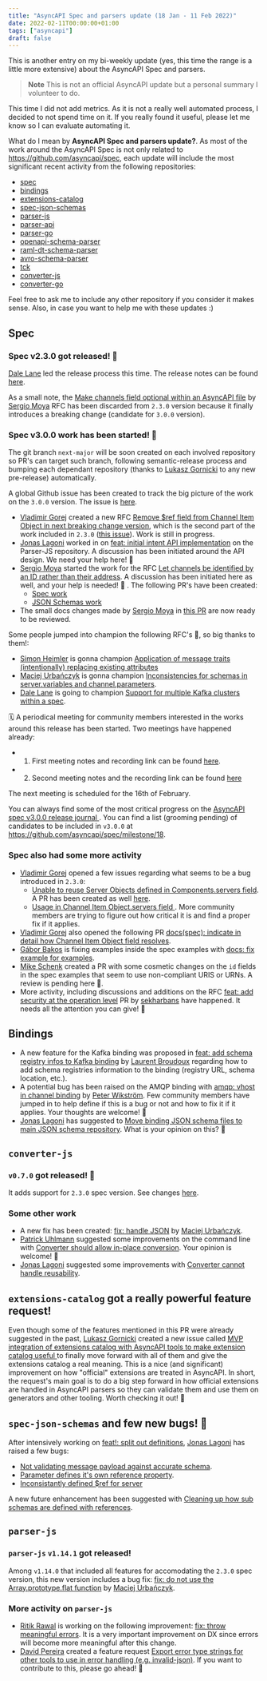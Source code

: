```yaml
---
title: "AsyncAPI Spec and parsers update (18 Jan - 11 Feb 2022)"
date: 2022-02-11T00:00:00+01:00
tags: ["asyncapi"]
draft: false
---
```


This is another entry on my bi-weekly update (yes, this time the range is a little more extensive) about the AsyncAPI Spec and parsers.

> **Note**
> This is not an official AsyncAPI update but a personal summary I volunteer to do.

This time I did not add metrics. As it is not a really well automated process, I decided to not spend time on it. If you really found it useful, please let me know so I can evaluate automating it.

What do I mean by **AsyncAPI Spec and parsers update?**. As most of the work around the AsyncAPI Spec is not only related to https://github.com/asyncapi/spec, each update will include the most significant recent activity from the following repositories:

- [spec](https://github.com/asyncapi/spec)
- [bindings](https://github.com/asyncapi/bindings)
- [extensions-catalog](https://github.com/asyncapi/extensions-catalog)
- [spec-json-schemas](https://github.com/asyncapi/spec-json-schemas)
- [parser-js](https://github.com/asyncapi/parser-js)
- [parser-api](https://github.com/asyncapi/parser-api)
- [parser-go](https://github.com/asyncapi/parser-go)
- [openapi-schema-parser](https://github.com/asyncapi/openapi-schema-parser)
- [raml-dt-schema-parser](https://github.com/asyncapi/raml-dt-schema-parser)
- [avro-schema-parser](https://github.com/asyncapi/avro-schema-parser)
- [tck](https://github.com/asyncapi/tck)
- [converter-js](https://github.com/asyncapi/converter-js)
- [converter-go](https://github.com/asyncapi/converter-go)

Feel free to ask me to include any other repository if you consider it makes sense. Also, in case you want to help me with these updates :)

## Spec

### Spec v2.3.0 got released! 🎉

[Dale Lane](https://github.com/dalelane) led the release process this time. The release notes can be found [here](https://www.asyncapi.com/blog/release-notes-2.3.0).

As a small note, the [Make channels field optional within an AsyncAPI file](https://github.com/asyncapi/spec/issues/661) by [Sergio Moya](https://github.com/smoya) RFC has been discarded from `2.3.0` version because it finally introduces a breaking change (candidate for `3.0.0` version).

### Spec v3.0.0 work has been started! 🚀

The git branch `next-major` will be soon created on each involved repository so PR's can target such branch, following semantic-release process and bumping each dependant repository (thanks to [Lukasz Gornicki](https://github.com/derberg) to any new pre-release) automatically.

A global Github issue has been created to track the big picture of the work on the `3.0.0` version. The issue is [here](https://github.com/asyncapi/spec/issues/691).

- [Vladimir Gorej](https://github.com/char0n) created a new RFC [Remove $ref field from Channel Item Object in next breaking change version](https://github.com/asyncapi/spec/issues/699), which is the second part of the work included in `2.3.0` ([this issue](https://github.com/asyncapi/spec/issues/607)). Work is still in progress. 
- [Jonas Lagoni](https://github.com/jonaslagoni) worked in on [feat: initial intent API implementation](https://github.com/asyncapi/parser-js/pull/453) on the Parser-JS repository. A discussion has been initiated around the API design. We need your help here! 👀 
- [Sergio Moya](https://github.com/smoya) started the work for the RFC [Let channels be identified by an ID rather than their address](https://github.com/asyncapi/spec/issues/663). A discussion has been initiated here as well, and your help is needed! 👀 . The following PR's have been created:
  - [Spec work](https://github.com/asyncapi/spec/pull/719)
  - [JSON Schemas work](https://github.com/asyncapi/spec-json-schemas/pull/171)
- The small docs changes made by [Sergio Moya](https://github.com/smoya) in [this PR](https://github.com/asyncapi/parser-js/pull/447) are now ready to be reviewed.

Some people jumped into champion the following RFC's 👑, so big thanks to them!:
- [Simon Heimler](https://github.com/Fannon) is gonna champion [Application of message traits (intentionally) replacing existing attributes](https://github.com/asyncapi/spec/issues/505)
- [Maciej Urbańczyk](https://github.com/magicmatatjahu) is gonna champion [Inconsistencies for schemas in server.variables and channel.parameters](https://github.com/asyncapi/spec/issues/583).
- [Dale Lane](https://github.com/dalelane) is going to champion [Support for multiple Kafka clusters within a spec](https://github.com/asyncapi/spec/issues/465).

🗓 A periodical meeting for community members interested in the works around this release has been started. Two meetings have happened already:
- 1. First meeting notes and recording link can be found [here](https://github.com/asyncapi/community/issues/235#issuecomment-1016483507).
- 2. Second meeting notes and the recording link can be found [here](https://github.com/asyncapi/community/issues/250)

The next meeting is scheduled for the 16th of February.

You can always find some of the most critical progress on the [AsyncAPI spec v3.0.0 release journal ](https://github.com/asyncapi/community/issues/163#issuecomment-964141466).
You can find a list (grooming pending) of candidates to be included in `v3.0.0` at https://github.com/asyncapi/spec/milestone/18.

### Spec also had some more activity
- [Vladimir Gorej](https://github.com/char0n) opened a few issues regarding what seems to be a bug introduced in `2.3.0`:
  - [Unable to reuse Server Objects defined in Components.servers field](https://github.com/asyncapi/spec/issues/705). A PR has been created as well [here](https://github.com/asyncapi/spec/pull/706).
  - [Usage in Channel Item Object.servers field ](https://github.com/asyncapi/spec/issues/712). More community members are trying to figure out how critical it is and find a proper fix if it applies.
- [Vladimir Gorej](https://github.com/char0n) also opened the following PR [docs(spec): indicate in detail how Channel Item Object field resolves](https://github.com/asyncapi/spec/pull/714).
- [Gábor Bakos](https://github.com/aborg0) is fixing examples inside the spec examples with [docs: fix example for examples](https://github.com/asyncapi/spec/pull/701).
- [Mike Schenk](https://github.com/mike-schenk) created a PR with some cosmetic changes on the `id` fields in the spec examples that seem to use non-compliant URIS or URNs. A review is pending here 👀.
- More activity, including discussions and additions on the RFC [feat: add security at the operation level](https://github.com/asyncapi/spec/pull/584) PR by [sekharbans](https://github.com/sekharbans-ebay) have happened. It needs all the attention you can give! 👀

## Bindings

- A new feature for the Kafka binding was proposed in [feat: add schema registry infos to Kafka binding](https://github.com/asyncapi/bindings/pull/115) by [Laurent Broudoux](https://github.com/lbroudoux) regarding how to add schema registries information to the binding (registry URL, schema location, etc.).
- A potential bug has been raised on the AMQP binding with [amqp: vhost in channel binding](https://github.com/asyncapi/bindings/issues/116) by [Peter Wikström](https://github.com/mr-nuno). Few community members have jumped in to help define if this is a bug or not and how to fix it if it applies. Your thoughts are welcome! 👀
- [Jonas Lagoni](https://github.com/jonaslagoni) has suggested to [Move binding JSON schema files to main JSON schema repository](https://github.com/asyncapi/bindings/issues/113). What is your opinion on this? 👀


## `converter-js`

### `v0.7.0` got released! 🎉

It adds support for `2.3.0` spec version. See changes [here](https://github.com/asyncapi/converter-js/pull/76).

### Some other work

- A new fix has been created: [fix: handle JSON](https://github.com/asyncapi/converter-js/pull/96) by [Maciej Urbańczyk](https://github.com/magicmatatjahu).
- [Patrick Uhlmann](https://github.com/patrickuhlmann) suggested some improvements on the command line with [Converter should allow in-place conversion](https://github.com/asyncapi/converter-js/issues/93). Your opinion is welcome! 👀
- [Jonas Lagoni](https://github.com/jonaslagoni) suggested some improvements with [Converter cannot handle reusability](https://github.com/asyncapi/converter-js/issues/90).


## `extensions-catalog` got a really powerful feature request!

Even though some of the features mentioned in this PR were already suggested in the past, [Lukasz Gornicki](https://github.com/derberg) created a new issue called [MVP integration of extensions catalog with AsyncAPI tools to make extension catalog useful ](https://github.com/asyncapi/extensions-catalog/issues/78) to finally move forward with all of them and give the extensions catalog a real meaning.
This is a nice (and significant) improvement on how "official" extensions are treated in AsyncAPI. In short, the request's main goal is to do a big step forward in how official extensions are handled in AsyncAPI parsers so they can validate them and use them on generators and other tooling. Worth checking it out! 👀

## `spec-json-schemas` and few new bugs! 🐛

After intensively working on [feat!: split out definitions](https://github.com/asyncapi/spec-json-schemas/pull/128), [Jonas Lagoni](https://github.com/jonaslagoni) has raised a few bugs:

- [Not validating message payload against accurate schema](https://github.com/asyncapi/spec-json-schemas/issues/166).
- [Parameter defines it's own reference property](https://github.com/asyncapi/spec-json-schemas/issues/165).
- [Inconsistantly defined $ref for server](https://github.com/asyncapi/spec-json-schemas/issues/164)

A new future enhancement has been suggested with [Cleaning up how sub schemas are defined with references](https://github.com/asyncapi/spec-json-schemas/issues/167).

## `parser-js`

### `parser-js` `v1.14.1` got released!

Among `v1.14.0` that included all features for accomodating the `2.3.0` spec version, this new version includes a bug fix: [fix: do not use the Array.prototype.flat function](https://github.com/asyncapi/parser-js/pull/465) by [Maciej Urbańczyk](https://github.com/magicmatatjahu).

### More activity on `parser-js`

- [Ritik Rawal](https://github.com/ritik307) is working on the following improvement: [fix: throw meaningful errors](https://github.com/asyncapi/parser-js/pull/449). It is a very important improvement on DX since errors will become more meaningful after this change.
- [David Pereira](https://github.com/BOLT04) created a feature request [Export error type strings for other tools to use in error handling (e.g. invalid-json)](https://github.com/asyncapi/parser-js/issues/448). If you want to contribute to this, please go ahead! 👀